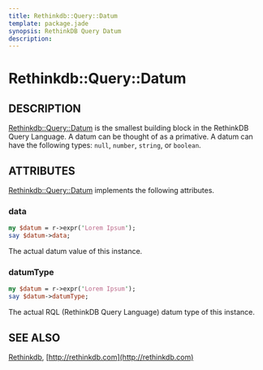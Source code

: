 ```yaml
---
title: Rethinkdb::Query::Datum
template: package.jade
synopsis: RethinkDB Query Datum
description: 
---
```

# Rethinkdb::Query::Datum

## DESCRIPTION

[Rethinkdb::Query::Datum](/perl-rethinkdb/rethinkdb/query/datum) is the smallest building block in the RethinkDB
Query Language. A datum can be thought of as a primative. A datum can have the
following types: `null`, `number`, `string`, or `boolean`.

## ATTRIBUTES

[Rethinkdb::Query::Datum](/perl-rethinkdb/rethinkdb/query/datum) implements the following attributes.

### data

```perl
my $datum = r->expr('Lorem Ipsum');
say $datum->data;

```

The actual datum value of this instance.

### datumType

```perl
my $datum = r->expr('Lorem Ipsum');
say $datum->datumType;

```

The actual RQL (RethinkDB Query Language) datum type of this instance.

## SEE ALSO

[Rethinkdb](/perl-rethinkdb/rethinkdb), [http://rethinkdb.com](http://rethinkdb.com)